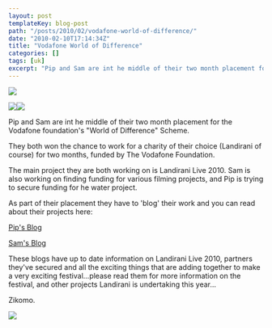 ```yaml
---
layout: post
templateKey: blog-post
path: "/posts/2010/02/vodafone-world-of-difference/"
date: "2010-02-10T17:14:34Z"
title: "Vodafone World of Difference"
categories: []
tags: [uk]
excerpt: "Pip and Sam are int he middle of their two month placement for the Vodafone foundation's \"World of..."
---
```


![](https://www.landirani.org/image_library/news/full_size/4b7314610e87avodafone.jpg)

![](https://www.landirani.org/image_library/news/thumb-100x100/4b73159a1de1bpic.php.jpeg)![](https://www.landirani.org/image_library/news/thumb-100x100/4b73158f79ea5pic-1.php.jpeg)

Pip and Sam are int he middle of their two month placement for the Vodafone foundation's "World of Difference" Scheme.

They both won the chance to work for a charity of their choice (Landirani of course) for two months, funded by The Vodafone Foundation.

The main project they are both working on is Landirani Live 2010\. Sam is also working on finding funding for various filming projects, and Pip is trying to secure funding for he water project.

As part of their placement they have to 'blog' their work and you can read about their projects here:

[Pip's Blog](https://worldofdifference.vodafone.co.uk/uk/pip-whately/)

[Sam's Blog](https://worldofdifference.vodafone.co.uk/uk/sam-palmer/)

These blogs have up to date information on Landirani Live 2010, partners they've secured and all the exciting things that are adding together to make a very exciting festival...please read them for more information on the festival, and other projects Landirani is undertaking this year...

Zikomo.

![](https://www.landirani.org/image_library/news/full_size/4b7314610e87avodafone.jpg)